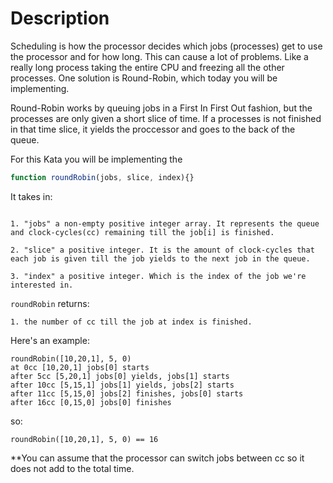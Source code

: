 # Description

Scheduling is how the processor decides which jobs (processes) get to use the processor and for how long. This can cause a lot of problems. Like a really long process taking the entire CPU and freezing all the other processes. One solution is Round-Robin, which today you will be implementing.

Round-Robin works by queuing jobs in a First In First Out fashion, but the processes are only given a short slice of time. If a processes is not finished in that time slice, it yields the proccessor and goes to the back of the queue.

For this Kata you will be implementing the

```js
function roundRobin(jobs, slice, index){}
```

It takes in:


```

1. "jobs" a non-empty positive integer array. It represents the queue and clock-cycles(cc) remaining till the job[i] is finished.

2. "slice" a positive integer. It is the amount of clock-cycles that each job is given till the job yields to the next job in the queue.

3. "index" a positive integer. Which is the index of the job we're interested in.
```

`roundRobin` returns:

```
1. the number of cc till the job at index is finished.
```

Here's an example:

```
roundRobin([10,20,1], 5, 0) 
at 0cc [10,20,1] jobs[0] starts
after 5cc [5,20,1] jobs[0] yields, jobs[1] starts
after 10cc [5,15,1] jobs[1] yields, jobs[2] starts
after 11cc [5,15,0] jobs[2] finishes, jobs[0] starts
after 16cc [0,15,0] jobs[0] finishes
```

so:

```
roundRobin([10,20,1], 5, 0) == 16
```

**You can assume that the processor can switch jobs between cc so it does not add to the total time.
